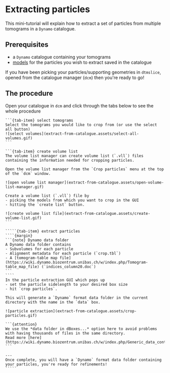 # Extracting particles

This mini-tutorial will explain how to extract a set of particles from multiple tomograms in a `Dynamo` catalogue.

## Prerequisites
- a `Dynamo` catalogue containing your tomograms
- [models](https://wiki.dynamo.biozentrum.unibas.ch/w/index.php/Model) for the particles you wish to extract saved in the catalogue

If you have been picking your particles/supporting geometries in `dtmslice`, opened from the catalogue manager (`dcm`) then you're ready to go!


## The procedure

Open your catalogue in `dcm` and click through the tabs below to see the whole procedure

``````{tab-set}
```{tab-item} select tomograms
Select the tomograms you would like to crop from (or use the select all button)
![select volumes](extract-from-catalogue.assets/select-all-volumes.gif)
```

```{tab-item} create volume list
The volume list manager can create volume list (`.vll`) files containing the information needed for cropping particles.

Open the volume list manager from the `Crop particles` menu at the top of the `dcm` window.

![open volume list manager](extract-from-catalogue.assets/open-volume-list-manager.gif)

Create a volume list (`.vll`) file by 
- picking the models from which you want to crop in the GUI 
- hitting the `create list` button.
   
![create volume list file](extract-from-catalogue.assets/create-volume-list.gif)
```

`````{tab-item} extract particles
````{margin}
```{note} Dynamo data folder
A Dynamo data folder contains
- Subvolumes for each particle
- Alignment metadata for each particle (`crop.tbl`)
- A [tomogram-table map file](https://wiki.dynamo.biozentrum.unibas.ch/w/index.php/Tomogram-table_map_file) (`indices_column20.doc`)
```
````
In the particle extraction GUI which pops up
- set the particle sidelength to your desired box size
- hit `crop particles`. 

This will generate a `Dynamo` format data folder in the current directory with the name in the `data` box.

![particle extraction](extract-from-catalogue.assets/crop-particles.gif)

```{attention}
We use the *data folder in dBoxes...* option here to avoid problems with having thousands of files in the same directory.
Read more [here](https://wiki.dynamo.biozentrum.unibas.ch/w/index.php/Generic_data_containers).
```

---
Once complete, you will have a `Dynamo` format data folder containing your particles, you're ready for refinements!
`````
``````
